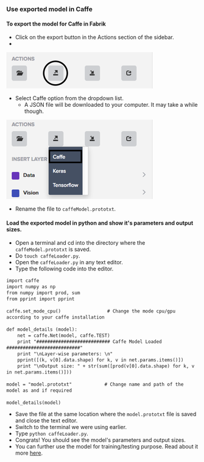 ### Use exported model in Caffe

#### To export the model for Caffe in Fabrik

- Click on the export button in the Actions section of the sidebar.
-
<img src="exportbutton.png">

- Select Caffe option from the dropdown list.
    - A JSON file will be downloaded to your computer. It may take a while though.

<img src="exportcaffe.png">

- Rename the file to ```caffeModel.prototxt```.

#### Load the exported model in python and show it's parameters and output sizes.

- Open a terminal and cd into the directory where the ```caffeModel.prototxt``` is saved.
- Do ```touch caffeLoader.py```.
- Open the ```caffeLoader.py``` in any text editor.
- Type the following code into the editor.
```
import caffe
import numpy as np
from numpy import prod, sum
from pprint import pprint

caffe.set_mode_cpu()                 # Change the mode cpu/gpu according to your caffe installation

def model_details (model):
    net = caffe.Net(model, caffe.TEST)
    print "########################### Caffe Model Loaded ###########################"
    print "\nLayer-wise parameters: \n"
    pprint([(k, v[0].data.shape) for k, v in net.params.items()])
    print "\nOutput size: " + str(sum([prod(v[0].data.shape) for k, v in net.params.items()]))
    
model = "model.prototxt"            # Change name and path of the model as and if required 

model_details(model)

```

- Save the file at the same location where the ```model.prototxt``` file is saved and close the text editor.
- Switch to the terminal we were using earlier.
- Type ```python caffeLoader.py```.
- Congrats! You should see the model's parameters and output sizes.
- You can further use the model for training/testing purpose. Read about it more [here](caffe_prototxt_usage_1.md).
